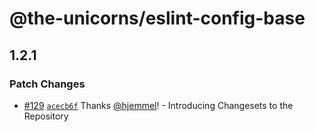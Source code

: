 # @the-unicorns/eslint-config-base

## 1.2.1


### Patch Changes

- [#129](https://github.com/the-unicorns/eslint-shareable-config/pull/129) [`acecb6f`](https://github.com/the-unicorns/eslint-shareable-config/commit/acecb6fa77ceda0b8300f912a0d0e60078ef6409) Thanks [@hjemmel](https://github.com/hjemmel)! - Introducing Changesets to the Repository
